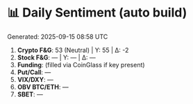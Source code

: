 # 📊 Daily Sentiment (auto build)
Generated: 2025-09-15 08:58 UTC

1) **Crypto F&G**: 53 (Neutral) | Y: 55 | Δ: -2
2) **Stock F&G**: — | Y: — | Δ: —
3) **Funding**: (filled via CoinGlass if key present)
4) **Put/Call**: —
5) **VIX/DXY**: —
6) **OBV BTC/ETH**: —
7) **SBET**: —

